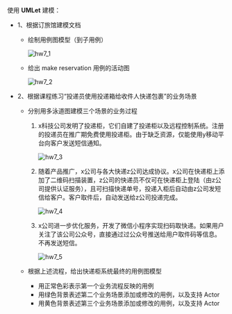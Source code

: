 使用 **UMLet** 建模：

- 1、根据订旅馆建模文档

  - 绘制用例图模型（到子用例）

    ![hw7_1](D:\Study\系统分析与设计\Software-Analysis-Design-Homework\Homework7\hw7_1.png)

  - 给出 make reservation 用例的活动图

    ![hw7_2](D:\Study\系统分析与设计\Software-Analysis-Design-Homework\Homework7\hw7_2.png)
- 2、根据课程练习“投递员使用投递箱给收件人快递包裹”的业务场景
  - 分别用多泳道图建模三个场景的业务过程

    1. x科技公司发明了投递柜，它们自建了投递柜以及远程控制系统。注册的投递员在推广期免费使用投递柜。由于缺乏资源，仅能使用y移动平台向客户发送短信通知。

       ![hw7_3](D:\Study\系统分析与设计\Software-Analysis-Design-Homework\Homework7\hw7_3.png)

    2. 随着产品推广，x公司与各大快递z公司达成协议。x公司在快递柜上添加了二维码扫描装置，z公司的快递员不仅可在快递柜上登陆（由z公司提供认证服务），且可扫描快递单号，投递入柜后自动由z公司发短信给客户。客户取件后，自动发送给z公司投递完成。

       ![hw7_4](D:\Study\系统分析与设计\Software-Analysis-Design-Homework\Homework7\hw7_4.png)

    3. x公司进一步优化服务，开发了微信小程序实现扫码取快递。如果用户关注了该公司公众号，直接通过过公众号推送给用户取件码等信息。不再发送短信。

       ![hw7_5](D:\Study\系统分析与设计\Software-Analysis-Design-Homework\Homework7\hw7_5.png)

  - 根据上述流程，给出快递柜系统最终的用例图模型
    - 用正常色彩表示第一个业务流程反映的用例
    - 用绿色背景表述第二个业务场景添加或修改的用例，以及支持 Actor
    - 用黄色背景表述第三个业务场景添加或修改的用例，以及支持 Actor

